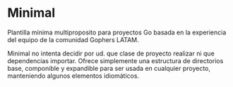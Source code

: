 # Minimal

Plantilla mínima multiproposito para proyectos Go basada en la experiencia del equipo de la comunidad Gophers LATAM.

Minimal no intenta decidir por ud. que clase de proyecto realizar ni que dependencias importar. Ofrece simplemente una estructura de directorios base, componible y expandible para ser usada en cualquier proyecto, manteniendo algunos elementos idiomáticos.
